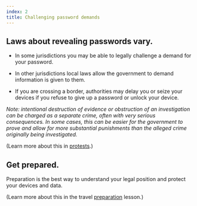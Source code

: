 ```yaml
---
index: 2
title: Challenging password demands
---
```

## Laws about revealing passwords vary. 

* In some jurisdictions you may be able to legally challenge a demand for your password. 

* In other jurisdictions local laws allow the government to demand information is given to them. 

* If you are crossing a border, authorities may delay you or seize your devices if you refuse to give up a password or unlock your device.

*Note: intentional destruction of evidence or obstruction of an investigation can be charged as a separate crime, often with very serious consequences. In some cases, this can be easier for the government to prove and allow for more substantial punishments than the alleged crime originally being investigated.*

(Learn more about this in [protests](umbrella://operations/protests/advanced).) 

## Get prepared.

Preparation is the best way to understand your legal position and protect your devices and data. 

(Learn more about this in the travel [preparation](umbrella://travel/preparation) lesson.)